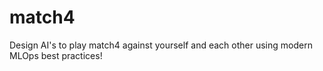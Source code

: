 # match4
Design AI's to play match4 against yourself and each other using modern MLOps best practices!
